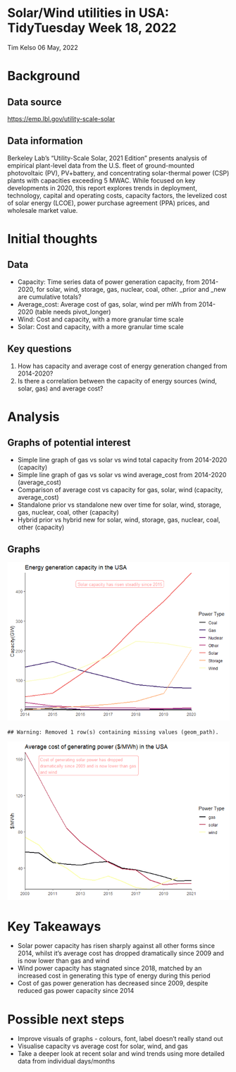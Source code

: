 Solar/Wind utilities in USA: TidyTuesday Week 18, 2022
================
Tim Kelso
06 May, 2022

# Background

## Data source

<https://emp.lbl.gov/utility-scale-solar>

## Data information

Berkeley Lab’s “Utility-Scale Solar, 2021 Edition” presents analysis of
empirical plant-level data from the U.S. fleet of ground-mounted
photovoltaic (PV), PV+battery, and concentrating solar-thermal power
(CSP) plants with capacities exceeding 5 MWAC. While focused on key
developments in 2020, this report explores trends in deployment,
technology, capital and operating costs, capacity factors, the levelized
cost of solar energy (LCOE), power purchase agreement (PPA) prices, and
wholesale market value.

# Initial thoughts

## Data

-   Capacity: Time series data of power generation capacity, from
    2014-2020, for solar, wind, storage, gas, nuclear, coal, other.
    \_prior and \_new are cumulative totals?  
-   Average_cost: Average cost of gas, solar, wind per mWh from
    2014-2020 (table needs pivot_longer)  
-   Wind: Cost and capacity, with a more granular time scale  
-   Solar: Cost and capacity, with a more granular time scale

## Key questions

1.  How has capacity and average cost of energy generation changed from
    2014-2020?  
2.  Is there a correlation between the capacity of energy sources (wind,
    solar, gas) and average cost?

# Analysis

## Graphs of potential interest

-   Simple line graph of gas vs solar vs wind total capacity from
    2014-2020 (capacity)  
-   Simple line graph of gas vs solar vs wind average_cost from
    2014-2020 (average_cost)  
-   Comparison of average cost vs capacity for gas, solar, wind
    (capacity, average_cost)  
-   Standalone prior vs standalone new over time for solar, wind,
    storage, gas, nuclear, coal, other (capacity)  
-   Hybrid prior vs hybrid new for solar, wind, storage, gas, nuclear,
    coal, other (capacity)

## Graphs

![](2022-Week18_Solar_Wind_utilities_files/figure-gfm/plot_capacity_over_time-1.png)<!-- -->

    ## Warning: Removed 1 row(s) containing missing values (geom_path).

![](2022-Week18_Solar_Wind_utilities_files/figure-gfm/plot_cost_over_time-1.png)<!-- -->

# Key Takeaways

-   Solar power capacity has risen sharply against all other forms since
    2014, whilst it’s average cost has dropped dramatically since 2009
    and is now lower than gas and wind  
-   Wind power capacity has stagnated since 2018, matched by an
    increased cost in generating this type of energy during this period
-   Cost of gas power generation has decreased since 2009, despite
    reduced gas power capacity since 2014

# Possible next steps

-   Improve visuals of graphs - colours, font, label doesn’t really
    stand out  
-   Visualise capacity vs average cost for solar, wind, and gas  
-   Take a deeper look at recent solar and wind trends using more
    detailed data from individual days/months

